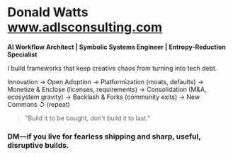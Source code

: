 # Donald Watts  www.adlsconsulting.com
**AI Workflow Architect  |  Symbolic Systems Engineer  |  Entropy-Reduction Specialist**

I build frameworks that keep creative chaos from turning into tech debt.
 
Innovation
  ->
Open Adoption
  ->
Platformization (moats, defaults)
  ->
Monetize & Enclose (licenses, requirements)
  ->
Consolidation (M&A, ecosystem gravity)
  ->
Backlash & Forks (community exits)
  ->
New Commons
  ↺ (repeat)

> "Build it to be bought, don't build it to last."
 
 
### DM—if you live for fearless shipping and sharp, useful, disruptive builds.

